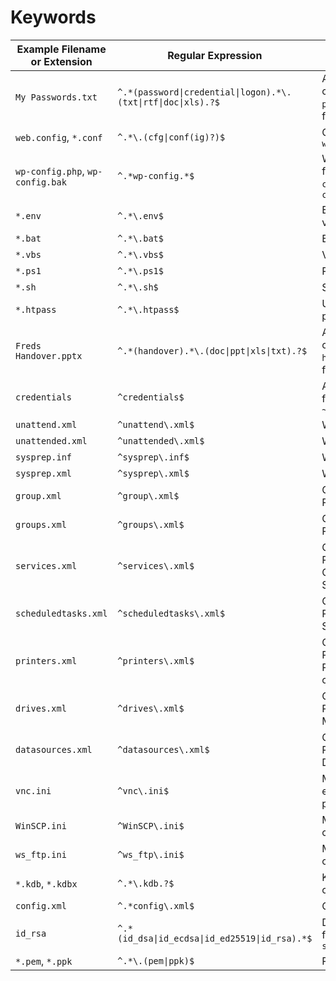 # Keywords

| Example Filename or Extension | Regular Expression | Description |
| --- | --- | --- |
| `My Passwords.txt` | `^.*(password\|credential\|logon).*\.(txt\|rtf\|doc\|xls).?$` | Any files containing `password` in the filename |
| `web.config`, `*.conf` | `^.*\.(cfg\|conf(ig)?)$` | Config files, e.g. `web.config` |
| `wp-config.php`, `wp-config.bak` | `^.*wp-config.*$` | Wordpress config files e.g. `wp-config.php` and `wp-config.bak` |
| `*.env` | `^.*\.env$` | Environment variables |
| `*.bat` | `^.*\.bat$` | Batch files |
| `*.vbs` | `^.*\.vbs$` | VBScripts |
| `*.ps1` | `^.*\.ps1$` | PowerShell scripts |
| `*.sh` | `^.*\.sh$` | Shell scripts |
| `*.htpass` | `^.*\.htpass$` | Usernames and passwords |
| `Freds Handover.pptx` | `^.*(handover).*\.(doc\|ppt\|xls\|txt).?$` | Any files containing `handover` in the filename |
| `credentials` | `^credentials$` | AWS Credentials file, e.g. `~/.aws/credentials` |
| `unattend.xml `| `^unattend\.xml$` | Windows setup file |
| `unattended.xml` | `^unattended\.xml$` | Windows setup file |
| `sysprep.inf` | `^sysprep\.inf$` | Windows setup file |
| `sysprep.xml` | `^sysprep\.xml$` | Windows setup file |
| `group.xml` | `^group\.xml$` | Group Policy Preferences (GPP) |
| `groups.xml` | `^groups\.xml$` | Group Policy Preferences (GPP) |
| `services.xml` | `^services\.xml$` | Group Policy Preferences (GPP) Create/Update Services |
| `scheduledtasks.xml` | `^scheduledtasks\.xml$` | Group Policy Preferences (GPP) Scheduled Tasks |
| `printers.xml` | `^printers\.xml$` | Group Policy Preferences (GPP) Printer configuration |
| `drives.xml` | `^drives\.xml$` | Group Policy Preferences (GPP) Map drives |
| `datasources.xml` | `^datasources\.xml$` | Group Policy Preferences (GPP) Data Sources |
| `vnc.ini` | `^vnc\.ini$` | May contain encrypted password |
| `WinSCP.ini` | `^WinSCP\.ini$` | May contain ssh credentials |
| `ws_ftp.ini` | `^ws_ftp\.ini$` | May contain ftp credentials |
| `*.kdb`, `*.kdbx` | `^.*\.kdb.?$` | Keepass containers |
| `config.xml` | `^.*config\.xml$` | Config files in XML |
| `id_rsa` | `^.*(id_dsa\|id_ecdsa\|id_ed25519\|id_rsa).*$` | Default private key filenames from `ssh_keygen` |
| `*.pem`, `*.ppk` | `^.*\.(pem\|ppk)$` | Private keys |